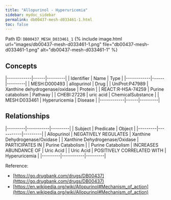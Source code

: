 ```yaml
---
title: "Allopurinol - Hyperuricemia"
sidebar: mydoc_sidebar
permalink: db00437-mesh-d033461-1.html
toc: false 
---
```



Path ID: `DB00437_MESH_D033461_1`
{% include image.html url="images/db00437-mesh-d033461-1.png" file="db00437-mesh-d033461-1.png" alt="db00437-mesh-d033461-1" %}

## Concepts

|------------|------|---------|
| Identifier | Name | Type    |
|------------|------|---------|
| MESH:D000493 | allopurinol | Drug |
| UniProt:P47989 | Xanthine dehydrogenase/oxidase | Protein |
| REACT:R-HSA-74259 | Purine catabolism | Pathway |
| CHEBI:27226 | uric acid | ChemicalSubstance |
| MESH:D033461 | Hyperuricemia | Disease |
|------------|------|---------|

## Relationships

|---------|-----------|---------|
| Subject | Predicate | Object  |
|---------|-----------|---------|
| Allopurinol | NEGATIVELY REGULATES | Xanthine Dehydrogenase/Oxidase |
| Xanthine Dehydrogenase/Oxidase | PARTICIPATES IN | Purine Catabolism |
| Purine Catabolism | INCREASES ABUNDANCE OF | Uric Acid |
| Uric Acid | POSITIVELY CORRELATED WITH | Hyperuricemia |
|---------|-----------|---------|

Reference: 
  - [https://go.drugbank.com/drugs/DB00437](https://go.drugbank.com/drugs/DB00437)
  - [https://en.wikipedia.org/wiki/Allopurinol#Mechanism_of_action](https://en.wikipedia.org/wiki/Allopurinol#Mechanism_of_action)
